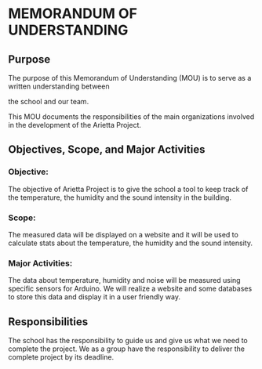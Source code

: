 # MEMORANDUM OF UNDERSTANDING 

## Purpose
The purpose of this Memorandum of Understanding (MOU) is to serve as a written understanding between 

the school and our team. 

This MOU documents the responsibilities of the main organizations involved in the development of the Arietta Project.

## Objectives, Scope, and Major Activities

### Objective: 

The objective of Arietta Project is to give the school a tool to keep track of the temperature, the humidity and the sound intensity in the building.

### Scope: 
The measured data will be displayed on a website and it will be used to calculate stats about the temperature, the humidity and the sound intensity.

### Major Activities: 
The data about temperature, humidity and noise will be measured using specific sensors for Arduino. 
We will realize a website and some databases to store this data and display it in a user friendly way.

## Responsibilities
The school has the responsibility to guide us and give us what we need to complete the project.
We as a group have the responsibility to deliver the complete project by its deadline.


